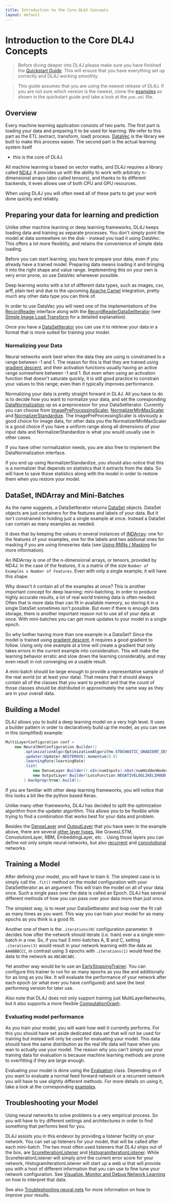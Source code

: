 ```yaml
---
title: Introduction to the Core DL4J Concepts
layout: default
---
```


# Introduction to the Core DL4J Concepts

> Before diving deeper into DL4J please make sure you have finished the 
> [Quickstart Guide](http://deeplearning4j.org/quickstart). This will ensure 
> that you have everything set up correctly and DL4J working smoothly.

> This guide assumes that you are using the newest release of DL4J. If you are
> not sure which version is the newest, clone the [examples](https://github.com/deeplearning4j/dl4j-examples)
> as shown in the quickstart guide and take a look at the `pom.xml` file.


## Overview

Every machine learning application consists of two parts. The first 
part is loading your data and preparing it to be used for learning. We
refer to this part as the ETL (extract, transform, load) process. 
[DataVec](http://deeplearning4j.org/simple-image-load-transform) is the library 
we built to make this process easier. The second part is the actual learning system itself
- this is the core of DL4J.

All machine learning is based on vector maths, and DL4J requires
a library called [ND4J](http://nd4j.org/). It provides us with the ability to
work with arbitraty n-dimensional arrays (also called tensors), and thanks to its
different backends, it even allows use of both CPU and GPU resources.

When using DL4J you will often need all of these parts to get your work done
quickly and reliably. 


## Preparing your data for learning and prediction

Unlike other machine learning or deep learning frameworks, DL4J keeps loading data and training as separate processes. You don't simply point the model at data somewhere on the disk - instead you load 
it using DataVec. This offers a lot more flexiblity, and retains the convenience of simple data loading.

Before you can start learning, you have to prepare your data, even if you already have a trained model. Preparing data means loading it and bringing it into the right shape and value
range. Implementing this on your own is very error prone, so use DataVec whereever possible.

Deep learning works with a lot of different data types, such as images, csv, arff, 
plain text and due to the upcoming [Apache Camel](https://camel.apache.org/) 
integration, pretty much any other data type you can think of.

In order to use DataVec you will need one of the implementations of the
[RecordReader](http://deeplearning4j.org/datavecdoc/org/datavec/api/records/reader/RecordReader.html)
interface along with the [RecordReaderDataSetIterator](http://deeplearning4j.org/doc/org/deeplearning4j/datasets/datavec/RecordReaderDataSetIterator.html)
(see [Simple Image Load Transform](http://deeplearning4j.org/simple-image-load-transform) 
for a detailed explanation).

Once you have a [DataSetIterator](http://deeplearning4j.org/doc/org/deeplearning4j/datasets/iterator/DataSetIterator.html)
you can use it to retrieve your data in a format that is more suited for
training your model.


### Normalizing your Data

Neural networks work best when the data they are using is constrained to a
range between -1 and 1. The reason for this is that they are trained using
[gradient descent](https://en.wikipedia.org/wiki/Gradient_descent), and their 
activation functions usually having an active range somewhere between -1 and 1.
But even when using an activation function that doesn't saturate quickly, it is 
still good practice to constrain your values to this range; even then it typically improves performance.

Normalizing your data is pretty straight forward in DL4J. All you have to do is
to decide how you want to normalize your data, and set the coresponding 
[DataNormalization](http://nd4j.org/doc/org/nd4j/linalg/dataset/api/preprocessor/DataNormalization.html) up as a preprocessor for your DataSetIterator. Currently you
can choose from [ImagePreProcessingScaler](http://nd4j.org/doc/org/nd4j/linalg/dataset/api/preprocessor/ImagePreProcessingScaler.html), [NormalizerMinMaxScaler](http://nd4j.org/doc/org/nd4j/linalg/dataset/api/preprocessor/NormalizerMinMaxScaler.html) and [NormalizerStandardize](http://nd4j.org/doc/org/nd4j/linalg/dataset/api/preprocessor/NormalizerStandardize.html). 
The ImagePreProcessingScaler is obviously a good choice for image data, for
other data you the NormalizerMinMaxScaler is a good choice if you have a uniform
range along all dimensions of your input data and NormalizerStandardize is 
what you would usually use in other cases.

If you have other normalization needs, you are also free to implement the
DataNormalization interface.

If you end up using NormalizerStandardize, you should also notice that this is a
normalizer that depends on statistics that it extracts from the data. So will
have to save those statistics along with the model in order to restore them when
you restore your model.


## DataSet, INDArray and Mini-Batches

As the name suggests, a DataSetIterator returns [DataSet](http://nd4j.org/doc/org/nd4j/linalg/dataset/DataSet.html)
objects. DataSet objects are just containers for the features and labels of your
data. But it isn't constrained to holding just a single example at once. Instead
a DataSet can contain as many examples as needed.

It does that by keeping the values in several instances of [INDArray](http://nd4j.org/doc/org/nd4j/linalg/api/ndarray/INDArray.html):
one for the features of your examples, one for the labels and two 
addional ones for masking if you are using timeseries data (see 
[Using RNNs / Masking](http://deeplearning4j.org/usingrnns#masking) for more 
information). 

An INDArray is one of the n-dimensional arrays, or tensors, provided by ND4J. In the case of the features, it is a matrix of the size 
`Number of Examples x Number of Features`. Even with only a single 
example, it will have this shape.

Why doesn't it contain all of the examples at once? This is another important concept for deep learning: mini-batching. In order to produce 
highly accurate results, a lot of real world training data is often needed. 
Often that is more data than can fit in available memory, so storing it in a
single DataSet sometimes isn't possible. But even if there is enough data storage, there is another important reason not to use all of your data
at once. With mini-batches you can get more updates to your model in a
single epoch.

So why bother having more than one example in a DataSet? Since the model
is trained using [gradient descent](https://en.wikipedia.org/wiki/Gradient_descent), 
it requires a good gradient to follow. Using only one example at
a time will create a gradient that only takes errors in the current
example into consideration. This will make the learning behavior erratic
and slow down the learning considerably, and may even result in not
converging on a usable result.

A mini-batch should be large enough to provide a representative sample of the
real world (or at least your data). That means that it should always contain all
of the classes that you want to predict and that the count of those classes
should be distributed in approximately the same way as they are in your overall data.


## Building a Model

DL4J allows you to build a deep learning model on a very high level. It uses a
builder pattern in order to declaratively build up the model, as you can see in
this (simplified) example:

~~~ java
MultiLayerConfiguration conf = 
	new NeuralNetConfiguration.Builder()
		.optimizationAlgo(OptimizationAlgorithm.STOCHASTIC_GRADIENT_DESCENT)
		.updater(Updater.NESTEROVS).momentum(0.9)
		.learningRate(learningRate)
		.list(
			new DenseLayer.Builder().nIn(numInputs).nOut(numHiddenNodes).activation("relu").build(),
			new OutputLayer.Builder(LossFunction.NEGATIVELOGLIKELIHOOD).activation("softmax").nIn(numHiddenNodes).nOut(numOutputs).build()
		).backprop(true).build();
~~~

If you are familiar with other deep learning frameworks, you will notice that
this looks a bit like the python based Keras.

Unlike many other frameworks, DL4J has decided to split the optimization
algorithm from the updater algorithm. This allows you to be flexible while 
trying to find a combination that works best for your data and problem.

Besides the [DenseLayer](http://deeplearning4j.org/doc/org/deeplearning4j/nn/conf/layers/DenseLayer.html)
and [OutputLayer](http://deeplearning4j.org/doc/org/deeplearning4j/nn/conf/layers/OutputLayer.html)
that you have seen in the example above, there are several [other layer types](http://deeplearning4j.org/doc/org/deeplearning4j/nn/conf/layers/package-summary.html),
like GravesLSTM, ConvolutionLayer, RBM, EmbeddingLayer, etc. . Using those 
layers you can define not only simple neural networks, but also [recurrent](http://deeplearning4j.org/usingrnns) 
and [convolutional](http://deeplearning4j.org/convolutionalnets) networks. 


## Training a Model

After defining your model, you will have to train it. The simplest case is to
simply call the `.fit()` method on the model configuration with your
DataSetIterator as an argument. This will train the model on all of your data
once. Such a single pass over the data is called an Epoch. DL4J has several
different methods of how you can pass over your data more than just once.

The simplest way, is to reset your DataSetIterator and loop over the fit call
as many times as you want. This way you can train your model for as many epochs
as you think is a good fit.

Another one of them is the `.iterations(N)` configuration parameter. It decides
how ofter the network should iterate (i.e. train) over a a single mini-batch in
a row. So, if you had 3 mini-batches A, B and C, setting `.iterations(3)` would
result in your network learning with the data as `AAABBBCCC`, in contrast using
3 epochs with `.iterations(1)` would feed the data to the network as `ABCABCABC`.

Yet another way would be to use an [EarlyStoppingTrainer](http://deeplearning4j.org/doc/org/deeplearning4j/earlystopping/trainer/EarlyStoppingTrainer.html). 
You can configure this trainer to run for as many epochs as you like and
additionally for as long as you like. It will evaluate the performance of your
network after each epoch (or what ever you have configured) and save the best
performing version for later use. 

Also note that DL4J does not only support training just MultiLayerNetworks, but
it also supports a more flexible [ComputationGraph](http://deeplearning4j.org/compgraph).

### Evaluating model performance

As you train your model, you will want how well it currently performs. For this
you should have set aside dedicated data set that will not be used for training
but instead will only be used for evaluating your model. This data should have
the same distribution as the real life data will have when you wan to actually
use your model. The reason why you can't simply use your training data for
evaluation is because machine learning methods are prone to overfitting if they
are large enough.

Evaluating your model is done using the [Evaluation](http://deeplearning4j.org/doc/org/deeplearning4j/eval/Evaluation.html)
class. Depending on if you want to evaluate a normal feed forward network or
a recurrent network you will have to use slightly different methods. For more
details on using it, take a look at the corresponding [examples](https://github.com/deeplearning4j/dl4j-examples).


## Troubleshooting your Model

Using neural networks to solve problems is a very empirical process. So you will
have to try different settings and architectures in order to find something that
performs best for you.

DL4J assists you in this endevor by providing a listener facility on your
network. You can set up listeners for your model, that will be called after each
mini-batch. The two most often used listeners that DL4J ships out of the box,
are [ScoreIterationListener](http://deeplearning4j.org/doc/org/deeplearning4j/optimize/listeners/ScoreIterationListener.html)
and [HistogramIterationListener](http://deeplearning4j.org/doc/org/deeplearning4j/ui/weights/HistogramIterationListener.html). While ScoreIterationListener will simply print
the current error score for your network, HistogramIterationListener will start
up a web ui that will provide you with a host of different information that you
can use to fine tune your network configuration. See [Visualize, Monitor and Debug Network Learning](http://deeplearning4j.org/visualization) 
on how to interpret that data.

See also [Troubleshooting neural nets](http://deeplearning4j.org/troubleshootingneuralnets) 
for more information on how to improve your results.

